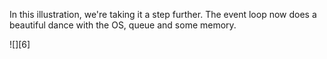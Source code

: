In this illustration, we're taking it a step further. The event loop now does a beautiful dance with the OS, queue and some memory.

![][6]
